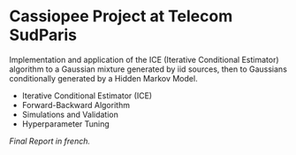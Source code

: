 # Cassiopee Project at Telecom SudParis

Implementation and application of the ICE (Iterative Conditional Estimator) algorithm to a Gaussian mixture generated by iid sources, then to Gaussians conditionally generated by a Hidden Markov Model.

- Iterative Conditional Estimator (ICE)
- Forward-Backward Algorithm
- Simulations and Validation
- Hyperparameter Tuning

_Final Report in french._
